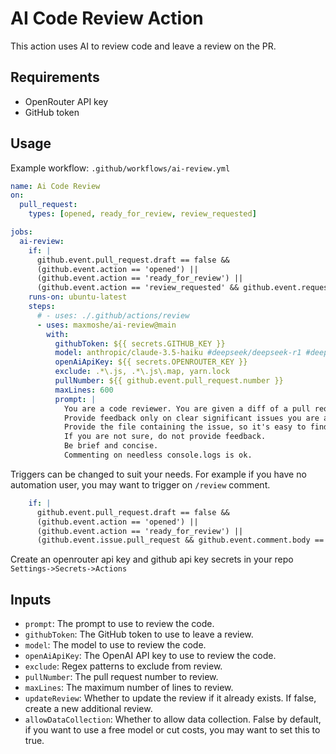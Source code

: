 # AI Code Review Action

This action uses AI to review code and leave a review on the PR.

## Requirements
- OpenRouter API key
- GitHub token

## Usage
Example workflow:
`.github/workflows/ai-review.yml`
```yaml
name: Ai Code Review
on:
  pull_request:
    types: [opened, ready_for_review, review_requested]

jobs:
  ai-review:
    if: |
      github.event.pull_request.draft == false &&
      (github.event.action == 'opened') ||
      (github.event.action == 'ready_for_review') ||
      (github.event.action == 'review_requested' && github.event.requested_reviewer.login == '<automation-github-username>')
    runs-on: ubuntu-latest
    steps:
      # - uses: ./.github/actions/review
      - uses: maxmoshe/ai-review@main
        with:
          githubToken: ${{ secrets.GITHUB_KEY }}
          model: anthropic/claude-3.5-haiku #deepseek/deepseek-r1 #deepseek/deepseek-r1-distill-llama-8b
          openAiApiKey: ${{ secrets.OPENROUTER_KEY }}
          exclude: .*\.js, .*\.js\.map, yarn.lock
          pullNumber: ${{ github.event.pull_request.number }}
          maxLines: 600
          prompt: |
            You are a code reviewer. You are given a diff of a pull request.
            Provide feedback only on clear significant issues you are absolutely confident about. You can use markdown.
            Provide the file containing the issue, so it's easy to find.
            If you are not sure, do not provide feedback.
            Be brief and concise.
            Commenting on needless console.logs is ok.
```
Triggers can be changed to suit your needs. For example if you have no automation user, you may want to trigger on `/review` comment.
```yaml
    if: |
      github.event.pull_request.draft == false &&
      (github.event.action == 'opened') ||
      (github.event.action == 'ready_for_review') ||
      (github.event.issue.pull_request && github.event.comment.body == '/review')
```

Create an openrouter api key and github api key secrets in your repo `Settings->Secrets->Actions`

## Inputs

- `prompt`: The prompt to use to review the code.
- `githubToken`: The GitHub token to use to leave a review.
- `model`: The model to use to review the code.
- `openAiApiKey`: The OpenAI API key to use to review the code.
- `exclude`: Regex patterns to exclude from review.
- `pullNumber`: The pull request number to review.
- `maxLines`: The maximum number of lines to review.
- `updateReview`: Whether to update the review if it already exists. If false, create a new additional review.
- `allowDataCollection`: Whether to allow data collection. False by default, if you want to use a free model or cut costs, you may want to set this to true.
